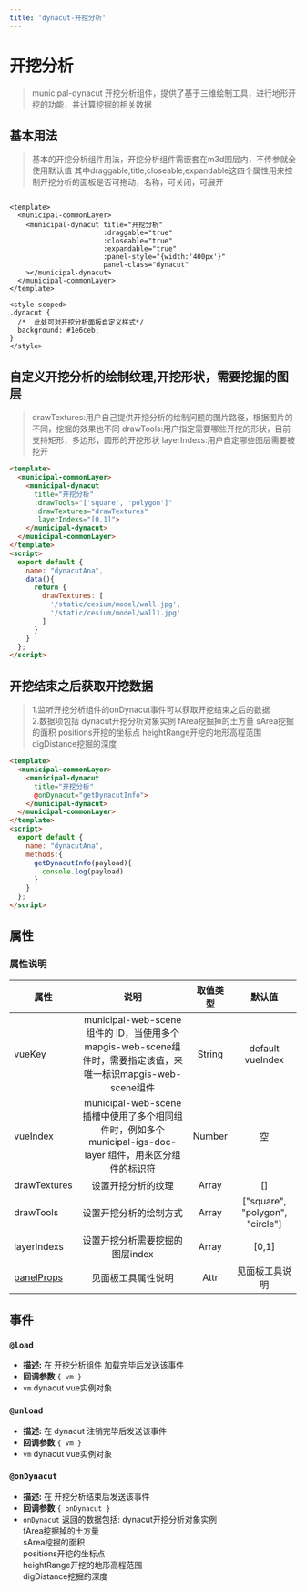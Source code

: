 ```yaml
---
title: 'dynacut-开挖分析'
---
```


# 开挖分析

> municipal-dynacut 开挖分析组件，提供了基于三维绘制工具，进行地形开挖的功能，并计算挖掘的相关数据

## 基本用法

> 基本的开挖分析组件用法，开挖分析组件需嵌套在m3d图层内，不传参就全使用默认值 其中draggable,title,closeable,expandable这四个属性用来控制开挖分析的面板是否可拖动，名称，可关闭，可展开

```vue

<template>
  <municipal-commonLayer>
    <municipal-dynacut title="开挖分析"
                       :draggable="true"
                       :closeable="true"
                       :expandable="true"
                       :panel-style="{width:'400px'}"
                       panel-class="dynacut"
    ></municipal-dynacut>
  </municipal-commonLayer>
</template>

<style scoped>
.dynacut {
  /*  此处可对开挖分析面板自定义样式*/
  background: #1e6ceb;
}
</style>
```

## 自定义开挖分析的绘制纹理,开挖形状，需要挖掘的图层

> drawTextures:用户自己提供开挖分析的绘制问题的图片路径，根据图片的不同，挖掘的效果也不同
> drawTools:用户指定需要哪些开挖的形状，目前支持矩形，多边形，圆形的开挖形状
> layerIndexs:用户自定哪些图层需要被挖开

```html
<template>
  <municipal-commonLayer>
    <municipal-dynacut
      title="开挖分析"
      :drawTools="['square', 'polygon']"
      :drawTextures="drawTextures"
      :layerIndexs="[0,1]">
    </municipal-dynacut>
  </municipal-commonLayer>
</template>
<script>
  export default {
    name: "dynacutAna",
    data(){
      return {
        drawTextures: [
          '/static/cesium/model/wall.jpg',
          '/static/cesium/model/wall1.jpg'
        ]
      }
    }
  };
</script>
```

## 开挖结束之后获取开挖数据

> 1.监听开挖分析组件的onDynacut事件可以获取开挖结束之后的数据</br>
> 2.数据项包括 dynacut开挖分析对象实例 fArea挖掘掉的土方量
> sArea挖掘的面积 positions开挖的坐标点 heightRange开挖的地形高程范围
> digDistance挖掘的深度

```html
<template>
  <municipal-commonLayer>
    <municipal-dynacut
      title="开挖分析"
      @onDynacut="getDynacutInfo">
    </municipal-dynacut>
  </municipal-commonLayer>
</template>
<script>
  export default {
    name: "dynacutAna",
    methods:{
      getDynacutInfo(payload){
        console.log(payload)
      }
    }
  };
</script>
```

## 属性

### 属性说明

属性|说明|取值类型|默认值
--|:--:|:--:|:--:
vueKey|municipal-web-scene组件的 ID，当使用多个mapgis-web-scene组件时，需要指定该值，来唯一标识mapgis-web-scene组件|String|default vueIndex|当
vueIndex|municipal-web-scene 插槽中使用了多个相同组件时，例如多个 municipal-igs-doc-layer 组件，用来区分组件的标识符|Number|空
drawTextures|设置开挖分析的纹理|Array|[]
drawTools|设置开挖分析的绘制方式|Array|["square", "polygon", "circle"]
layerIndexs|设置开挖分析需要挖掘的图层index|Array|[0,1]
[panelProps](https://aalldd.github.io/vue-cesium-component/components/common/panel.html#属性)|见面板工具属性说明|Attr|见面板工具说明


## 事件

### `@load`

- **描述:** 在 开挖分析组件 加载完毕后发送该事件
- **回调参数** `{ vm }`
- `vm` dynacut vue实例对象

### `@unload`

- **描述:** 在 dynacut 注销完毕后发送该事件
- **回调参数** `{ vm }`
- `vm` dynacut vue实例对象

### `@onDynacut`

- **描述:** 在 开挖分析结束后发送该事件
- **回调参数** `{ onDynacut }`
- `onDynacut`
  返回的数据包括:
  dynacut开挖分析对象实例 </br>fArea挖掘掉的土方量</br>
  sArea挖掘的面积</br> positions开挖的坐标点</br> heightRange开挖的地形高程范围</br>
  digDistance挖掘的深度


